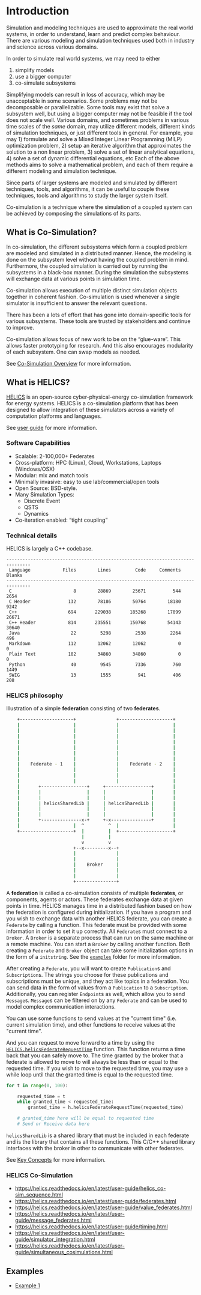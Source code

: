 # Introduction

Simulation and modeling techniques are used to approximate the real world systems, in order to understand, learn and predict complex behaviour. There are various modeling and simulation techniques used both in industry and science across various domains.

In order to simulate real world systems, we may need to either

1) simplify models
2) use a bigger computer
3) co-simulate subsystems

Simplifying models can result in loss of accuracy, which may be unacceptable in some scenarios.
Some problems may not be decomposable or parallelizable.
Some tools may exist that solve a subsystem well, but using a bigger computer may not be feasible if the tool does not scale well.
Various domains, and sometimes problems in various time scales of the _same_ domain, may utilize different models, different kinds of simulation techniques, or just different tools in general.
For example, you may 1) formulate and solve a Mixed Integer Linear Programming (MILP) optimization problem, 2) setup an iterative algorithm that approximates the solution to a non linear problem, 3) solve a set of linear analytical equations, 4) solve a set of dynamic differential equations, etc
Each of the above methods aims to solve a mathematical problem, and each of them require a different modeling and simulation technique.

Since parts of larger systems are modeled and simulated by different techniques, tools, and algorithms, it can be useful to couple these techniques, tools and algorithms to study the larger system itself.

Co-simulation is a technique where the simulation of a coupled system can be achieved by composing the simulations of its parts.

## What is Co-Simulation?

In co-simulation, the different subsystems which form a coupled problem are modeled and simulated in a distributed manner.
Hence, the modeling is done on the subsystem level without having the coupled problem in mind.
Furthermore, the coupled simulation is carried out by running the subsystems in a black-box manner.
During the simulation the subsystems will exchange data at various points in simulation time.

Co-simulation allows execution of multiple distinct simulation objects together in coherent fashion.
Co-simulation is used whenever a single simulator is insufficient to answer the relevant questions.

There has been a lots of effort that has gone into domain-specific tools for various subsystems.
These tools are trusted by stakeholders and continue to improve.

Co-simulation allows focus of new work to be on the “glue-ware”.
This allows faster prototyping for research.
And this also encourages modularity of each subsystem.
One can swap models as needed.

See [Co-Simulation Overview](https://helics.readthedocs.io/en/latest/user-guide/co-simulation_overview.html) for more information.

## What is HELICS?

[HELICS](https://helics.readthedocs.io/en/latest/) is an open-source cyber-physical-energy co-simulation framework for energy systems.
HELICS is a co-simulation platform that has been designed to allow integration of these simulators across a variety of computation platforms and languages.

See [user guide](https://helics.readthedocs.io/en/latest/user-guide/index.html) for more information.

### Software Capabilities

- Scalable: 2-100,000+ Federates
- Cross-platform: HPC (Linux), Cloud, Workstations, Laptops (Windows/OSX)
- Modular: mix and match tools
- Minimally invasive: easy to use lab/commercial/open tools
- Open Source: BSD-style.
- Many Simulation Types:
    - Discrete Event
    - QSTS
    - Dynamics
- Co-iteration enabled: “tight coupling”

### Technical details

HELICS is largely a C++ codebase.

```
-------------------------------------------------------------------------------
 Language            Files        Lines         Code     Comments       Blanks
-------------------------------------------------------------------------------
 C                       8        28869        25671          544         2654
 C Header              132        78186        50764        18180         9242
 C++                   694       229038       185268        17099        26671
 C++ Header            814       235551       150768        54143        30640
 Java                   22         5298         2538         2264          496
 Markdown              112        12062        12062            0            0
 Plain Text            102        34860        34860            0            0
 Python                 40         9545         7336          760         1449
 SWIG                   13         1555          941          406          208
```

### HELICS philosophy

Illustration of a simple **federation** consisting of two **federates**.

```bash
    +--------------------+               +--------------------+
    |                    |               |                    |
    |                    |               |                    |
    |                    |               |                    |
    |                    |               |                    |
    |                    |               |                    |
    |                    |               |                    |
    |                    |               |                    |
    |    Federate - 1    |               |    Federate - 2    |
    |                    |               |                    |
    |                    |               |                    |
    |                    |               |                    |
    |       +-----------------+     +-----------------+       |
    |       |                 |     |                 |       |
    |       |                 |     |                 |       |
    |       | helicsSharedLib |     | helicsSharedLib |       |
    |       |                 |     |                 |       |
    |       |                 |     |                 |       |
    |       +---------------x-+     +-x---------------+       |
    |                    |  ^         ^  |                    |
    +--------------------+  |         |  +--------------------+
                            |         |
                            v         v
                         +--x---------x--+
                         |               |
                         |               |
                         |    Broker     |
                         |               |
                         |               |
                         +---------------+
```

A **federation** is called a co-simulation consists of multiple **federates**, or components, agents or actors.
These federates exchange data at given points in time.
HELICS manages time in a distributed fashion based on how the federation is configured during initialization.
If you have a program and you wish to exchange data with another HELICS federate, you can create a `Federate` by calling a function.
This federate must be provided with some information in order to set it up correctly.
All `Federate`s must connect to a `Broker`.
A `Broker` is a separate process that can run on the same machine or a remote machine.
You can start a `Broker` by calling another function.
Both creating a `Federate` and `Broker` object can take some initialization options in the form of a `initstring`.
See the [`examples`](https://github.com/GMLC-TDC/HELICS-Examples) folder for more information.

After creating a `Federate`, you will want to create `Publication`s and `Subscription`s.
The strings you choose for these publications and subscriptions must be unique, and they act like topics in a federation.
You can send data in the form of values from a `Publication` to a `Subscription`.
Additionally, you can register `Endpoint`s as well, which allow you to send `Message`s.
`Message`s can be filtered on by any `Federate` and can be used to model complex communication interactions.

You can use some functions to send values at the "current time" (i.e. current simulation time), and other functions to receive values at the "current time".

And you can request to move forward to a time by using the [`HELICS.helicsFederateRequestTime`](@ref) function.
This function returns a time back that you can safely move to.
The time granted by the broker that a federate is allowed to move to will always be less than or equal to the requested time.
If you wish to move to the requested time, you may use a while loop until that the granted time is equal to the requested time.

```python
for t in range(0, 100):

    requested_time = t
    while granted_time < requested_time:
        granted_time = h.helicsFederateRequestTime(requested_time)

    # granted_time here will be equal to requested time
    # Send or Receive data here
```

`helicsSharedLib` is a shared library that must be included in each federate and is the library that contains all these functions.
This C/C++ shared library interfaces with the broker in other to communicate with other federates.

See [Key Concepts](https://helics.readthedocs.io/en/latest/user-guide/helics_key_concepts.html) for more information.

### HELICS Co-Simulation

- https://helics.readthedocs.io/en/latest/user-guide/helics_co-sim_sequence.html
- https://helics.readthedocs.io/en/latest/user-guide/federates.html
- https://helics.readthedocs.io/en/latest/user-guide/value_federates.html
- https://helics.readthedocs.io/en/latest/user-guide/message_federates.html
- https://helics.readthedocs.io/en/latest/user-guide/timing.html
- https://helics.readthedocs.io/en/latest/user-guide/simulator_integration.html
- https://helics.readthedocs.io/en/latest/user-guide/simultaneous_cosimulations.html

## Examples

- [Example 1](./example-1/README.md)
